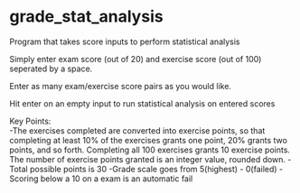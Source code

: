 # grade_stat_analysis
Program that takes score inputs to perform statistical analysis 

Simply enter exam score (out of 20) and exercise score (out of 100) seperated by a space.

Enter as many exam/exercise score pairs as you would like.

Hit enter on an empty input to run statistical analysis on entered scores

Key Points:      
      -The exercises completed are converted into exercise points, so that completing at least 10% of the exercises grants one point, 20% grants two points, and so forth. Completing all 100 exercises grants 10 exercise points. The number of exercise points granted is an integer value, rounded down.
      -Total possible points is 30
      -Grade scale goes from 5(highest) - 0(failed)
      -Scoring below a 10 on a exam is an automatic fail
     

